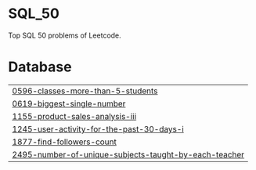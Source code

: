 # SQL_50
Top SQL 50 problems of Leetcode.


# Database
|  |
| ------- |
| [0596-classes-more-than-5-students](https://github.com/Danyal-Rana/SQL_50/tree/master/0596-classes-more-than-5-students) |
| [0619-biggest-single-number](https://github.com/Danyal-Rana/SQL_50/tree/master/0619-biggest-single-number) |
| [1155-product-sales-analysis-iii](https://github.com/Danyal-Rana/SQL_50/tree/master/1155-product-sales-analysis-iii) |
| [1245-user-activity-for-the-past-30-days-i](https://github.com/Danyal-Rana/SQL_50/tree/master/1245-user-activity-for-the-past-30-days-i) |
| [1877-find-followers-count](https://github.com/Danyal-Rana/SQL_50/tree/master/1877-find-followers-count) |
| [2495-number-of-unique-subjects-taught-by-each-teacher](https://github.com/Danyal-Rana/SQL_50/tree/master/2495-number-of-unique-subjects-taught-by-each-teacher) |